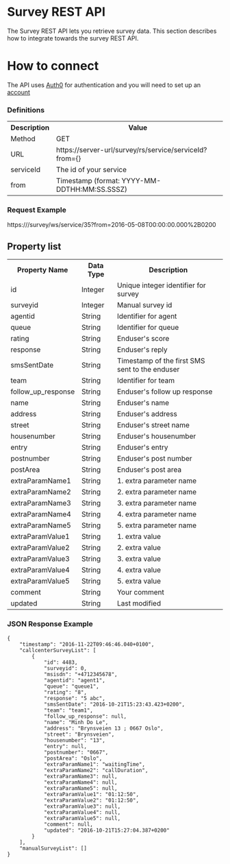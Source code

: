# Survey REST API

The Survey REST API lets you retrieve survey data.
This section describes how to integrate towards the survey REST API.  


# How to connect

The API uses [Auth0](https://auth0.com/) for authentication and you will need to set up an [account](Authentication.md)

### Definitions
<table>
<tr><th>Description</th><th>Value</th></tr>	
<tr><td>Method</td><td>GET</td></tr>	
<tr><td>URL</td><td>https://server-url/survey/rs/service/serviceId?from={}</td></tr>
<tr><td>serviceId</td><td>The id of your service</td></tr>	
<tr><td>from</td><td>Timestamp (format: YYYY-MM-DDTHH:MM:SS.SSSZ) </td></tr>	
</table>

### Request Example
https://<server-url>/survey/ws/service/35?from=2016-05-08T00:00:00.000%2B0200 

## Property list

<table>
<tr><th>Property Name</th><th>Data Type</th><th>Description</th></tr>	
<tr><td>id</td><td>Integer</td><td>Unique integer identifier for survey</td></tr>	
<tr><td>surveyid</td><td>Integer</td><td>Manual survey id</td></tr>		
<tr><td>agentid</td><td>String</td><td>Identifier for agent</td></tr>
<tr><td>queue</td><td>String</td><td>Identifier for queue</td></tr>	
<tr><td>rating</td><td>String</td><td>Enduser's score</td></tr>
<tr><td>response</td><td>String</td><td>Enduser's reply</td></tr>
<tr><td>smsSentDate</td><td>String</td><td>Timestamp of the first SMS sent to the enduser</td>
<tr><td>team</td><td>String</td><td>Identifier for team</td></tr></tr>
<tr><td>follow_up_response</td><td>String</td><td>Enduser's follow up response</td></tr>
<tr><td>name</td><td>String</td><td>Enduser's name</td></tr>
<tr><td>address</td><td>String</td><td>Enduser's address</td></tr>
<tr><td>street</td><td>String</td><td>Enduser's street name</td></tr>
<tr><td>housenumber</td><td>String</td><td>Enduser's housenumber</td></tr>
<tr><td>entry</td><td>String</td><td>Enduser's entry</td></tr>
<tr><td>postnumber</td><td>String</td><td>Enduser's post number</td></tr>	
<tr><td>postArea</td><td>String</td><td>Enduser's post area</td></tr>
<tr><td>extraParamName1</td><td>String</td><td>1. extra parameter name</td></tr>
<tr><td>extraParamName2</td><td>String</td><td>2. extra parameter name</td></tr>
<tr><td>extraParamName3</td><td>String</td><td>3. extra parameter name</td></tr>
<tr><td>extraParamName4</td><td>String</td><td>4. extra parameter name</td></tr>
<tr><td>extraParamName5</td><td>String</td><td>5. extra parameter name</td></tr>
<tr><td>extraParamValue1</td><td>String</td><td>1. extra value</td></tr>
<tr><td>extraParamValue2</td><td>String</td><td>2. extra value</td></tr>
<tr><td>extraParamValue3</td><td>String</td><td>3. extra value</td></tr>
<tr><td>extraParamValue4</td><td>String</td><td>4. extra value</td></tr>
<tr><td>extraParamValue5</td><td>String</td><td>5. extra value</td></tr>
<tr><td>comment</td><td>String</td><td>Your comment</td>
<tr><td>updated</td><td>String</td><td>Last modified</td>
</table>


### JSON Response Example

	{
		"timestamp": "2016-11-22T09:46:46.040+0100",
		"callcenterSurveyList": [
    		{
				"id": 4483,
		      	"surveyid": 0,
		      	"msisdn": "+4712345678",
		      	"agentid": "agent1",
		      	"queue": "queue1",
		      	"rating": "8",
		      	"response": "5 abc",
		      	"smsSentDate": "2016-10-21T15:23:43.423+0200",
		      	"team": "team1",
		      	"follow_up_response": null,
		      	"name": "Minh Do Le",
		      	"address": "Brynsveien 13 ; 0667 Oslo",
				"street": "Brynsveien",
		      	"housenumber": "13",
				"entry": null,
		      	"postnumber": "0667",
		      	"postArea": "Oslo",
		      	"extraParamName1": "waitingTime",
		      	"extraParamName2": "callDuration",
		      	"extraParamName3": null,
		      	"extraParamName4": null,
		      	"extraParamName5": null,
		      	"extraParamValue1": "01:12:50",
		      	"extraParamValue2": "01:12:50",
		      	"extraParamValue3": null,
		      	"extraParamValue4": null,
		      	"extraParamValue5": null,
		      	"comment": null,
		      	"updated": "2016-10-21T15:27:04.387+0200"      
			}
	  	],
		"manualSurveyList": []
	}

